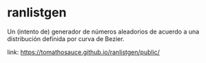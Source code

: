 # ranlistgen

Un (intento de) generador de números aleadorios de acuerdo a una distribución definida por curva de Bezier.

link: https://tomathosauce.github.io/ranlistgen/public/

